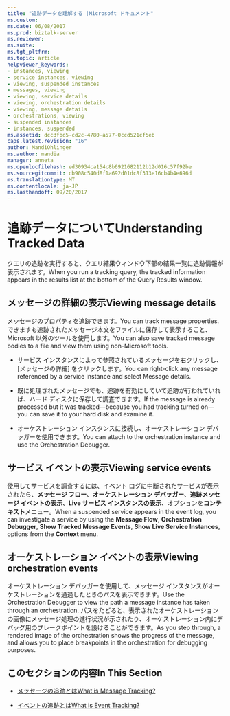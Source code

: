 ```yaml
---
title: "追跡データを理解する |Microsoft ドキュメント"
ms.custom: 
ms.date: 06/08/2017
ms.prod: biztalk-server
ms.reviewer: 
ms.suite: 
ms.tgt_pltfrm: 
ms.topic: article
helpviewer_keywords:
- instances, viewing
- service instances, viewing
- viewing, suspended instances
- messages, viewing
- viewing, service details
- viewing, orchestration details
- viewing, message details
- orchestrations, viewing
- suspended instances
- instances, suspended
ms.assetid: dcc3fbd5-cd2c-4780-a577-0ccd521cf5eb
caps.latest.revision: "16"
author: MandiOhlinger
ms.author: mandia
manager: anneta
ms.openlocfilehash: ed30934ca154c8b6921682112b12d016c57f92be
ms.sourcegitcommit: cb908c540d8f1a692d01dc8f313e16cb4b4e696d
ms.translationtype: MT
ms.contentlocale: ja-JP
ms.lasthandoff: 09/20/2017
---
```

# <a name="understanding-tracked-data"></a><span data-ttu-id="2b862-102">追跡データについて</span><span class="sxs-lookup"><span data-stu-id="2b862-102">Understanding Tracked Data</span></span>
<span data-ttu-id="2b862-103">クエリの追跡を実行すると、クエリ結果ウィンドウ下部の結果一覧に追跡情報が表示されます。</span><span class="sxs-lookup"><span data-stu-id="2b862-103">When you run a tracking query, the tracked information appears in the results list at the bottom of the Query Results window.</span></span>  
  
## <a name="viewing-message-details"></a><span data-ttu-id="2b862-104">メッセージの詳細の表示</span><span class="sxs-lookup"><span data-stu-id="2b862-104">Viewing message details</span></span>  
 <span data-ttu-id="2b862-105">メッセージのプロパティを追跡できます。</span><span class="sxs-lookup"><span data-stu-id="2b862-105">You can track message properties.</span></span> <span data-ttu-id="2b862-106">できますも追跡されたメッセージ本文をファイルに保存して表示すること、Microsoft 以外のツールを使用します。</span><span class="sxs-lookup"><span data-stu-id="2b862-106">You can also save tracked message bodies to a file and view them using non-Microsoft tools.</span></span>  
  
-   <span data-ttu-id="2b862-107">サービス インスタンスによって参照されているメッセージを右クリックし、[メッセージの詳細] をクリックします。</span><span class="sxs-lookup"><span data-stu-id="2b862-107">You can right-click any message referenced by a service instance and select Message details.</span></span>  
  
-   <span data-ttu-id="2b862-108">既に処理されたメッセージでも、追跡を有効にしていて追跡が行われていれば、ハード ディスクに保存して調査できます。</span><span class="sxs-lookup"><span data-stu-id="2b862-108">If the message is already processed but it was tracked—because you had tracking turned on—you can save it to your hard disk and examine it.</span></span>  
  
-   <span data-ttu-id="2b862-109">オーケストレーション インスタンスに接続し、オーケストレーション デバッガーを使用できます。</span><span class="sxs-lookup"><span data-stu-id="2b862-109">You can attach to the orchestration instance and use the Orchestration Debugger.</span></span>  
  
## <a name="viewing-service-events"></a><span data-ttu-id="2b862-110">サービス イベントの表示</span><span class="sxs-lookup"><span data-stu-id="2b862-110">Viewing service events</span></span>  
 <span data-ttu-id="2b862-111">使用してサービスを調査するには、イベント ログに中断されたサービスが表示されたら、**メッセージ フロー**、**オーケストレーション デバッガー**、**追跡メッセージ イベントの表示**、**Live サービス インスタンスの表示**、オプションを**コンテキスト**メニュー。</span><span class="sxs-lookup"><span data-stu-id="2b862-111">When a suspended service appears in the event log, you can investigate a service by using the **Message Flow**, **Orchestration Debugger**, **Show Tracked Message Events**, **Show Live Service Instances**, options from the **Context** menu.</span></span>  
  
## <a name="viewing-orchestration-events"></a><span data-ttu-id="2b862-112">オーケストレーション イベントの表示</span><span class="sxs-lookup"><span data-stu-id="2b862-112">Viewing orchestration events</span></span>  
 <span data-ttu-id="2b862-113">オーケストレーション デバッガーを使用して、メッセージ インスタンスがオーケストレーションを通過したときのパスを表示できます。</span><span class="sxs-lookup"><span data-stu-id="2b862-113">Use the Orchestration Debugger to view the path a message instance has taken through an orchestration.</span></span> <span data-ttu-id="2b862-114">パスをたどると、表示されたオーケストレーションの画像にメッセージ処理の進行状況が示されたり、オーケストレーション内にデバッグ用のブレークポイントを設けることができます。</span><span class="sxs-lookup"><span data-stu-id="2b862-114">As you step through, a rendered image of the orchestration shows the progress of the message, and allows you to place breakpoints in the orchestration for debugging purposes.</span></span>  
  
## <a name="in-this-section"></a><span data-ttu-id="2b862-115">このセクションの内容</span><span class="sxs-lookup"><span data-stu-id="2b862-115">In This Section</span></span>  
  
-   [<span data-ttu-id="2b862-116">メッセージの追跡とは</span><span class="sxs-lookup"><span data-stu-id="2b862-116">What is Message Tracking?</span></span>](../core/what-is-message-tracking.md)  
  
-   [<span data-ttu-id="2b862-117">イベントの追跡とは</span><span class="sxs-lookup"><span data-stu-id="2b862-117">What is Event Tracking?</span></span>](../core/what-is-event-tracking.md)